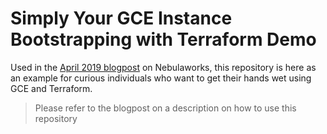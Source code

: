 # Simply Your GCE Instance Bootstrapping with Terraform Demo

Used in the [April 2019 blogpost]() on Nebulaworks, this repository is here as an example for curious individuals who want to get their hands wet using GCE and Terraform.

> Please refer to the blogpost on a description on how to use this repository
